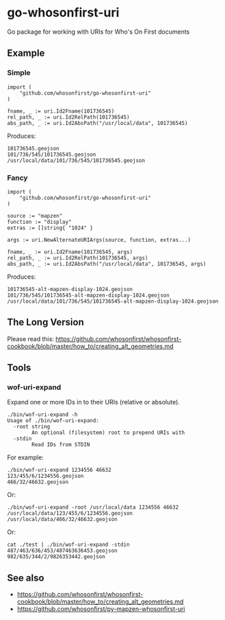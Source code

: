 # go-whosonfirst-uri

Go package for working with URIs for Who's On First documents

## Example

### Simple

```
import (
	"github.com/whosonfirst/go-whosonfirst-uri"
)

fname, _ := uri.Id2Fname(101736545)
rel_path, _ := uri.Id2RelPath(101736545)
abs_path, _ := uri.Id2AbsPath("/usr/local/data", 101736545)
```

Produces:

```
101736545.geojson
101/736/545/101736545.geojson
/usr/local/data/101/736/545/101736545.geojson
```

### Fancy

```
import (
	"github.com/whosonfirst/go-whosonfirst-uri"
)

source := "mapzen"
function := "display"
extras := []string{ "1024" }

args := uri.NewAlternateURIArgs(source, function, extras...)

fname, _ := uri.Id2Fname(101736545, args)
rel_path, _ := uri.Id2RelPath(101736545, args)
abs_path, _ := uri.Id2AbsPath("/usr/local/data", 101736545, args)
```

Produces:

```
101736545-alt-mapzen-display-1024.geojson
101/736/545/101736545-alt-mapzen-display-1024.geojson
/usr/local/data/101/736/545/101736545-alt-mapzen-display-1024.geojson
```

## The Long Version

Please read this: https://github.com/whosonfirst/whosonfirst-cookbook/blob/master/how_to/creating_alt_geometries.md

## Tools

### wof-uri-expand

Expand one or more IDs in to their URIs (relative or absolute).

```
./bin/wof-uri-expand -h
Usage of ./bin/wof-uri-expand:
  -root string
    	An optional (filesystem) root to prepend URIs with
  -stdin
    	Read IDs from STDIN
```

For example:

```
./bin/wof-uri-expand 1234556 46632
123/455/6/1234556.geojson
466/32/46632.geojson
```

Or:

```
./bin/wof-uri-expand -root /usr/local/data 1234556 46632
/usr/local/data/123/455/6/1234556.geojson
/usr/local/data/466/32/46632.geojson
```

Or:

```
cat ./test | ./bin/wof-uri-expand -stdin
487/463/636/453/487463636453.geojson
982/635/344/2/9826353442.geojson
```

## See also

* https://github.com/whosonfirst/whosonfirst-cookbook/blob/master/how_to/creating_alt_geometries.md
* https://github.com/whosonfirst/py-mapzen-whosonfirst-uri
